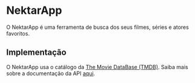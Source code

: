 # NektarApp

O NektarApp é uma ferramenta de busca dos seus filmes, séries e atores favoritos.

## Implementação

O NektarApp usa o catálogo da [The Movie DataBase (TMDB)](https://themoviedb.org). Saiba mais sobre a documentação da API [aqui](https://developer.themoviedb.org).

